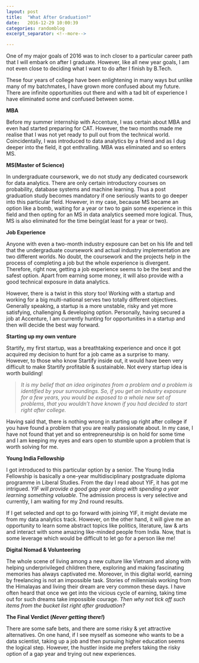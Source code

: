 ```yaml
---
layout: post
title:  "What After Graduation?"
date:   2016-12-29 10:00:39
categories: randomblog
excerpt_separator: <!--more-->

---
```


One of my major goals of 2016 was to inch closer to a particular career path that I will embark on after I graduate. However, like all new year goals, I am not even close to deciding what I want to do after I finish by B.Tech.

These four years of college have been enlightening in many ways but unlike many of my batchmates, I have grown more confused about my future. There are infinite opportunities out there and with a tad bit of experience I have eliminated some and confused between some.

<!--more-->

__MBA__ 

Before my summer internship with Accenture, I was certain about MBA and even had started preparing for CAT. However, the two months made me realise that I was not yet ready to pull out from the technical world. Coincidentally, I was introduced to data analytics by a friend and as I dug deeper into the field, it got enthralling. MBA was eliminated and so enters MS.

__MS(Master of Science)__

In undergraduate coursework, we do not study any dedicated coursework for data analytics. There are only certain introductory courses on probability, database systems and machine learning. Thus a post graduation study becomes mandatory if one seriously wants to go deeper into this particular field. However, in my case, because MS became an option like a bomb, waiting for a year or two to gain some experience in this field and then opting for an MS in data analytics seemed more logical. Thus, MS is also eliminated for the time being(at least for a year or two).

__Job Experience__

Anyone with even a two-month industry exposure can bet on his life and tell that the undergraduate coursework and actual industry implementation are two different worlds. No doubt, the coursework and the projects help in the process of completing a job but the whole experience is divergent. Therefore, right now, getting a job experience seems to be the best and the safest option. Apart from earning some money, it will also provide with a good technical exposure in data analytics. 

However, there is a twist in this story too! Working with a startup and working for a big multi-national serves two totally different objectives. Generally speaking, a startup is a more unstable, risky and yet more satisfying, challenging & developing option. Personally, having secured a job at Accenture, I am currently hunting for opportunities in a startup and then will decide the best way forward.

__Starting up my own venture__

Startify, my first startup, was a breathtaking experience and once it got acquired my decision to hunt for a job came as a surprise to many. However, to those who know Startify inside out, it would have been very difficult to make Startify profitable & sustainable. Not every startup idea is worth building! 

>*It is my belief that an idea originates from a problem and a problem is identified by your surroundings. So, if you get an industry exposure for a few years, you would be exposed to a whole new set of problems, that you wouldn’t have known if you had decided to start right after college.*

Having said that, there is nothing wrong in starting up right after college if you have found a problem that you are really passionate about. In my case, I have not found that yet and so entrepreneurship is on hold for some time and I am keeping my eyes and ears open to stumble upon a problem that is worth solving for me. 

__Young India Fellowship__

I got introduced to this particular option by a senior. The Young India Fellowship is basically a one-year multidisciplinary postgraduate diploma programme in Liberal Studies. From the day I read about YIF, it has got me intrigued. *YIF will provide a good gap year along with spending a year learning something valuable.* The admission process is very selective and currently, I am waiting for my 2nd round results. 

If I get selected and opt to go forward with joining YIF, it might deviate me from my data analytics track. However, on the other hand, it will give me an opportunity to learn some abstract topics like politics, literature, law & arts and interact with some amazing like-minded people from India. Now, that is some leverage which would be difficult to let go for a person like me!


__Digital Nomad & Volunteering__

The whole scene of living among a new culture like Vietnam and along with helping underprivileged children there, exploring and making fascinating memories has always captivated me. Moreover, in this digital world, earning by freelancing is not an impossible task.  Stories of millennials working from the Himalayas and living their dream are very common these days. I have often heard that once we get into the vicious cycle of earning, taking time out for such dreams take impossible courage. *Then why not tick off such items from the bucket list right after graduation?*


__The Final Verdict (*Never getting there!*)__

There are some safe bets, and there are some risky & yet attractive alternatives. On one hand, if I see myself as someone who wants to be a data scientist, taking up a job and then pursuing higher education seems the logical step. However, the hustler inside me prefers taking the risky option of a gap year and trying out new experiences. 




